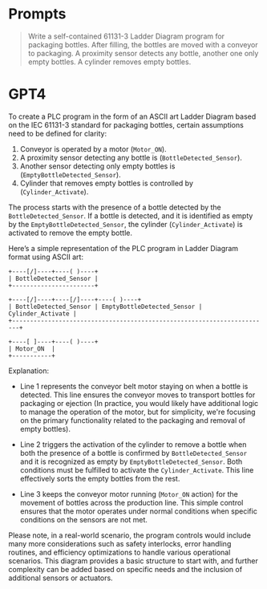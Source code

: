 # Prompts

> Write a self-contained 61131-3 Ladder Diagram program for packaging bottles. After filling, the bottles are moved with a conveyor to packaging. A proximity sensor detects any bottle, another one only empty bottles. A cylinder removes empty bottles.

# GPT4

To create a PLC program in the form of an ASCII art Ladder Diagram based on the IEC 61131-3 standard for packaging bottles, certain assumptions need to be defined for clarity:

1. Conveyor is operated by a motor (`Motor_ON`).
2. A proximity sensor detecting any bottle is (`BottleDetected_Sensor`).
3. Another sensor detecting only empty bottles is (`EmptyBottleDetected_Sensor`).
4. Cylinder that removes empty bottles is controlled by (`Cylinder_Activate`).

The process starts with the presence of a bottle detected by the `BottleDetected_Sensor`. If a bottle is detected, and it is identified as empty by the `EmptyBottleDetected_Sensor`, the cylinder (`Cylinder_Activate`) is activated to remove the empty bottle.

Here’s a simple representation of the PLC program in Ladder Diagram format using ASCII art:

```plaintext
+----[/]----+----( )----+
| BottleDetected_Sensor |
+-----------------------+

+----[/]----+----[/]----+----( )----+
| BottleDetected_Sensor | EmptyBottleDetected_Sensor | Cylinder_Activate |
+------------------------------------------------------------------------+

+----[ ]----+----( )----+
| Motor_ON  |
+-----------+
```

Explanation:

- Line 1 represents the conveyor belt motor staying on when a bottle is detected. This line ensures the conveyor moves to transport bottles for packaging or ejection (In practice, you would likely have additional logic to manage the operation of the motor, but for simplicity, we're focusing on the primary functionality related to the packaging and removal of empty bottles).

- Line 2 triggers the activation of the cylinder to remove a bottle when both the presence of a bottle is confirmed by `BottleDetected_Sensor` and it is recognized as empty by `EmptyBottleDetected_Sensor`. Both conditions must be fulfilled to activate the `Cylinder_Activate`. This line effectively sorts the empty bottles from the rest.

- Line 3 keeps the conveyor motor running (`Motor_ON` action) for the movement of bottles across the production line. This simple control ensures that the motor operates under normal conditions when specific conditions on the sensors are not met.

Please note, in a real-world scenario, the program controls would include many more considerations such as safety interlocks, error handling routines, and efficiency optimizations to handle various operational scenarios. This diagram provides a basic structure to start with, and further complexity can be added based on specific needs and the inclusion of additional sensors or actuators.
